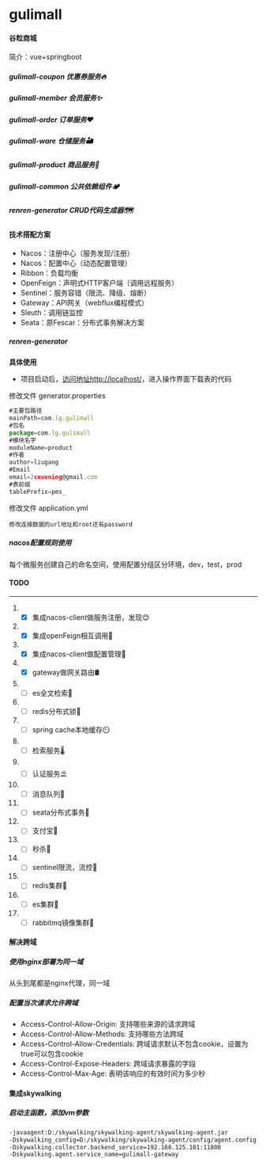 # gulimall
#### 谷粒商城
简介：vue+springboot
##### gulimall-coupon 优惠券服务🔥
##### gulimall-member 会员服务✨
##### gulimall-order 订单服务❤️
##### gulimall-ware 仓储服务🏜️
##### gulimall-product 商品服务🌋
##### gulimall-common 公共依赖组件🏕️
##### renren-generator CRUD代码生成器🗺️

#### 技术搭配方案
* Nacos：注册中心（服务发现/注册）
* Nacos：配置中心（动态配置管理）
* Ribbon：负载均衡
* OpenFeign：声明式HTTP客户端（调用远程服务）
* Sentinel：服务容错（限流、降级、熔断）
* Gateway：API网关（webflux编程模式）
* Sleuth：调用链监控
* Seata：原Fescar：分布式事务解决方案

##### renren-generator
**具体使用**
- 项目启动后，[访问地址http://localhost/](http://localhost/)，进入操作界面下载表的代码

修改文件 generator.properties
```js
#主要包路径
mainPath=com.lg.gulimall
#包名
package=com.lg.gulimall
#模块名字
moduleName=product
#作者
author=liugang
#Email
email=2cevening@gmail.com
#表前缀
tablePrefix=pms_
```
修改文件 application.yml
```aidl
修改连接数据的url地址和root还有password
```
##### nacos配置规则使用
每个微服务创建自己的命名空间，使用配置分组区分环境，dev，test，prod  


#### TODO
***
1. - [x] 集成nacos-client做服务注册，发现😊
2. - [x] 集成openFeign相互调用🦠
3. - [x] 集成nacos-client做配置管理🧫
4. - [x] gateway做网关路由🛢️
5. - [ ] es全文检索🧭
6. - [ ] redis分布式锁🎊
7. - [ ] spring cache本地缓存⏲️
8. - [ ] 检索服务🌡️
9. - [ ] 认证服务⛱️
10. - [ ] 消息队列🎐
11. - [ ] seata分布式事务🎀
12. - [ ] 支付宝🍹
13. - [ ] 秒杀💚
13. - [ ] sentinel限流，流控🌱
13. - [ ] redis集群🥗
13. - [ ] es集群🥬
13. - [ ] rabbitmq镜像集群🍺

#### 解决跨域
##### 使用nginx部署为同一域
从头到尾都是nginx代理，同一域
##### 配置当次请求允许跨域
* Access-Control-Allow-Origin: 支持哪些来源的请求跨域
* Access-Control-Allow-Methods: 支持哪些方法跨域
* Access-Control-Allow-Credentials: 跨域请求默认不包含cookie，设置为true可以包含cookie
* Access-Control-Expose-Headers: 跨域请求暴露的字段
* Access-Control-Max-Age: 表明该响应的有效时间为多少秒

#### 集成skywalking
##### 启动主函数，添加vm参数
```xml
-javaagent:D:/skywalking/skywalking-agent/skywalking-agent.jar
-Dskywalking_config=D:/skywalking/skywalking-agent/config/agent.config
-Dskywalking.collector.backend_service=192.168.125.101:11800
-Dskywalking.agent.service_name=gulimall-gateway
```